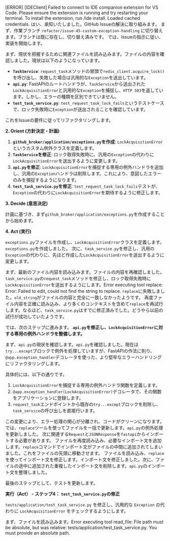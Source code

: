 [ERROR] [IDEClient] Failed to connect to IDE companion extension for VS Code. Please ensure the extension is running and try restarting your terminal. To install the extension, run /ide install.
Loaded cached credentials.
はい、承知いたしました。GitHub Issueの解決に取り組みます。
まず、作業ブランチ `refactor/issue-45-custom-exception-handling` に切り替えます。ブランチは既に存在し、切り替え済みです。
では、Issueの指示に従い、実装を開始します。

まず、現状を把握するために関連ファイルを読み込みます。ファイルの内容を確認しました。現状は以下のようになっています。

- **`TaskService`**: `request_task`メソッドの冒頭で`redis_client.acquire_lock()`を呼び出し、失敗した場合は汎用的な`Exception`を送出しています。
- **`api.py`**: FastAPIのルートハンドラが、`TaskService`から送出された`LockAcquisitionError`と汎用的な`Exception`を捕捉し、`HTTP 503`を返しています。しかし、エラーの種類を区別できていません。
- **`test_task_service.py`**: `test_request_task_lock_fails`というテストケースで、ロック失敗時に`Exception`が送出されることを確認しています。

これをIssueの要件に従ってリファクタリングします。

**2. Orient (方針決定・計画)**

1.  **`github_broker/application/exceptions.py`を作成**: `LockAcquisitionError`というカスタム例外クラスを定義します。
2.  **`TaskService`を修正**: ロック取得失敗時に、汎用の`Exception`の代わりに`LockAcquisitionError`を送出するように変更します。
3.  **`api.py`を修正**: `LockAcquisitionError`を捕捉する専用の例外ハンドラを追加し、汎用の`Exception`ハンドラは削除します。これにより、意図したエラーのみを捕捉するようになります。
4.  **`test_task_service.py`を修正**: `test_request_task_lock_fails`テストが、`Exception`の代わりに`LockAcquisitionError`を期待するように修正します。

**3. Decide (意思決定)**

計画に基づき、まず`github_broker/application/exceptions.py`を作成することから始めます。

**4. Act (実行)**

`exceptions.py`ファイルを作成し、`LockAcquisitionError`クラスを定義します。`exceptions.py`を作成しました。
次に、`task_service.py`を修正し、汎用の`Exception`の代わりに、先ほど作成した`LockAcquisitionError`を送出するように変更します。

まず、最新のファイル内容を読み込みます。ファイルの内容を再確認しました。
`task_service.py`の`request_task`メソッドを修正し、ロック取得失敗時に`LockAcquisitionError`を送出するようにします。Error executing tool replace: Error: Failed to edit, could not find the string to replace.
`replace`に失敗しました。`old_string`がファイルの内容と完全に一致しなかったようです。
再度ファイル内容を正確に読み込み、より多くのコンテキストを含めて`replace`を再試行します。なるほど、`task_service.py`はすでに修正済みでした。どうやら以前の試行が成功していたようです。

では、次のステップに進みます。
**`api.py`を修正し、`LockAcquisitionError`に対する専用の例外ハンドラを整備します。**

まず、`api.py`の現状を確認します。`api.py`を確認しました。現在は`try...except`ブロックで例外を処理していますが、FastAPIの作法に則り、`@app.exception_handler`デコレータを使った、より堅牢なエラーハンドリングにリファクタリングします。

具体的には、以下の通りです。
1.  `LockAcquisitionError`を捕捉する専用の例外ハンドラ関数を定義します。
2.  `@app.exception_handler(LockAcquisitionError)`デコレータで、その関数をアプリケーションに登録します。
3.  `request_task`エンドポイントから既存の`try...except`ブロックを削除し、`task_service`の呼び出しを直接行います。

この変更により、エラー処理の関心が分離され、コードがクリーンになります。
では、`replace`ツールを使ってファイルを一括で更新します。`api.py`の例外処理を更新しました。
次に関連する`Request`と`JSONResponse`を`fastapi`からインポートする必要があります。
ファイルを再度読み込み、必要なインポート文を追加します。`replace`コマンドでインポート文がファイルの中間に追加されてしまいました。これをファイルの先頭に移動させます。
ファイルを読み込み、`replace`を使ってインポート文を修正します。インポート文を修正しました。次に、ファイルの途中に追加された重複したインポート文を削除します。`api.py`のインポート文を整理しました。

最後のステップとして、テストを更新します。

**実行（Act） - ステップ4： `test_task_service.py`の修正**

`tests/application/test_task_service.py` を修正し、汎用的な `Exception` の代わりに `LockAcquisitionError` をチェックするようにします。

まず、ファイルを読み込みます。Error executing tool read_file: File path must be absolute, but was relative: tests/application/test_task_service.py. You must provide an absolute path.
